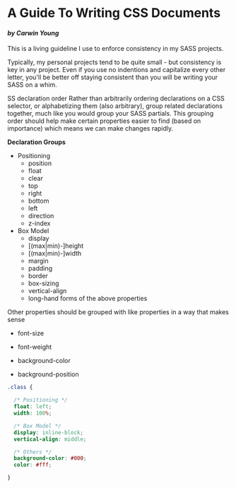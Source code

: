 # A Guide To Writing CSS Documents
#### _by Carwin Young_

This is a living guideline I use to enforce consistency in my SASS projects.

Typically, my personal projects tend to be quite small - but consistency is key in
any project. Even if you use no indentions and capitalize every other letter, you'll
be better off staying consistent than you will be writing your SASS on a whim.

SS declaration order
Rather than arbitrarily ordering declarations on a CSS selector, or alphabetizing them (also arbitrary), group related declarations together, much like you would group your SASS partials. This grouping order should help make certain properties easier to find (based on importance) which means we can make changes rapidly.

**Declaration Groups**
  - Positioning
    - position
    - float
    - clear
    - top
    - right
    - bottom
    - left
    - direction
    - z-index
  - Box Model
    - display
    - [(max|min)-]height
    - [(max|min)-]width
    - margin
    - padding
    - border
    - box-sizing
    - vertical-align
    - long-hand forms of the above properties

Other properties should be grouped with like properties in a way that makes sense

  - font-size
  - font-weight

  - background-color
  - background-position

```css
.class {

  /* Positioning */
  float: left;
  width: 100%;

  /* Box Model */
  display: inline-block;
  vertical-align: middle;

  /* Others */
  background-color: #000;
  color: #fff;

}
```
